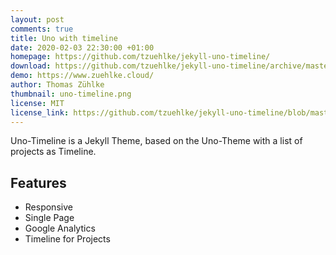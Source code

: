 ```yaml
---
layout: post
comments: true
title: Uno with timeline
date: 2020-02-03 22:30:00 +01:00
homepage: https://github.com/tzuehlke/jekyll-uno-timeline/
download: https://github.com/tzuehlke/jekyll-uno-timeline/archive/master.zip
demo: https://www.zuehlke.cloud/
author: Thomas Zühlke
thumbnail: uno-timeline.png
license: MIT
license_link: https://github.com/tzuehlke/jekyll-uno-timeline/blob/master/LICENSE
---
```


Uno-Timeline is a Jekyll Theme, based on the Uno-Theme with a list of projects as Timeline.

## Features

* Responsive
* Single Page
* Google Analytics
* Timeline for Projects
